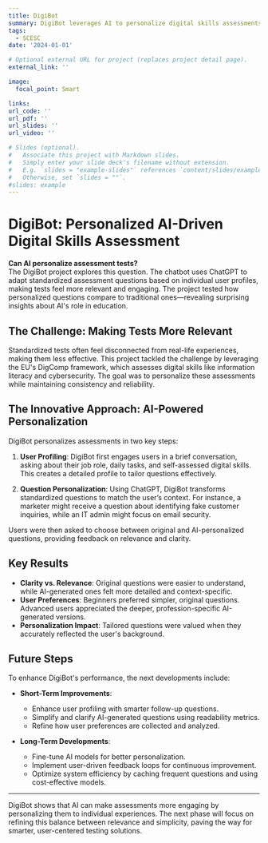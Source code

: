 ```yaml
---
title: DigiBot
summary: DigiBot leverages AI to personalize digital skills assessments by adapting standardized questions to individual user profiles, enhancing relevance and engagement while balancing clarity and complexity for diverse skill levels.
tags:
  - SCESC
date: '2024-01-01'

# Optional external URL for project (replaces project detail page).
external_link: ''

image:
  focal_point: Smart

links:
url_code: ''
url_pdf: ''
url_slides: ''
url_video: ''

# Slides (optional).
#   Associate this project with Markdown slides.
#   Simply enter your slide deck's filename without extension.
#   E.g. `slides = "example-slides"` references `content/slides/example-slides.md`.
#   Otherwise, set `slides = ""`.
#slides: example
---
```


# DigiBot: Personalized AI-Driven Digital Skills Assessment

**Can AI personalize assessment tests?**  
The DigiBot project explores this question. The chatbot uses ChatGPT to adapt standardized assessment questions based on individual user profiles, making tests feel more relevant and engaging. The project tested how personalized questions compare to traditional ones—revealing surprising insights about AI's role in education.

## The Challenge: Making Tests More Relevant

Standardized tests often feel disconnected from real-life experiences, making them less effective. This project tackled the challenge by leveraging the EU's DigComp framework, which assesses digital skills like information literacy and cybersecurity. The goal was to personalize these assessments while maintaining consistency and reliability.

## The Innovative Approach: AI-Powered Personalization

DigiBot personalizes assessments in two key steps:

1. **User Profiling**: DigiBot first engages users in a brief conversation, asking about their job role, daily tasks, and self-assessed digital skills. This creates a detailed profile to tailor questions effectively.

2. **Question Personalization**: Using ChatGPT, DigiBot transforms standardized questions to match the user’s context. For instance, a marketer might receive a question about identifying fake customer inquiries, while an IT admin might focus on email security.

Users were then asked to choose between original and AI-personalized questions, providing feedback on relevance and clarity.

## Key Results

- **Clarity vs. Relevance**: Original questions were easier to understand, while AI-generated ones felt more detailed and context-specific.
- **User Preferences**: Beginners preferred simpler, original questions. Advanced users appreciated the deeper, profession-specific AI-generated versions.
- **Personalization Impact**: Tailored questions were valued when they accurately reflected the user's background.

## Future Steps

To enhance DigiBot's performance, the next developments include:

- **Short-Term Improvements**:
  - Enhance user profiling with smarter follow-up questions.
  - Simplify and clarify AI-generated questions using readability metrics.
  - Refine how user preferences are collected and analyzed.

- **Long-Term Developments**:
  - Fine-tune AI models for better personalization.
  - Implement user-driven feedback loops for continuous improvement.
  - Optimize system efficiency by caching frequent questions and using cost-effective models.

---

DigiBot shows that AI can make assessments more engaging by personalizing them to individual experiences. The next phase will focus on refining this balance between relevance and simplicity, paving the way for smarter, user-centered testing solutions.